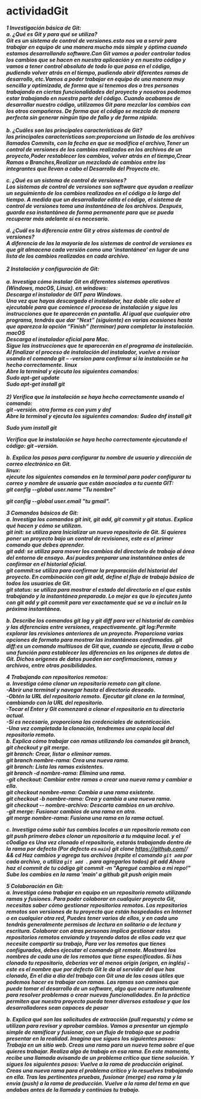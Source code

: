 # actividadGit

***1 Investigación básica de Git:***<br>
***a. ¿Qué es Git y para qué se utiliza?<br>
Git es un sistema de control de versiones.esto nos va a servir para trabajar en equipo de una manera mucho más simple y óptima cuando estamos desarrollando software.Con Git vamos a poder controlar todos los cambios que se hacen en nuestra aplicación y en nuestro código y vamos a tener control absoluto de todo lo que pasa en el código, pudiendo volver atrás en el tiempo, pudiendo abrir diferentes ramas de desarrollo, etc.Vamos a poder trabajar en equipo de una manera muy sencilla y optimizada, de forma que si tenemos dos o tres personas trabajando en ciertas funcionalidades del proyecto y nosotros podemos estar trabajando en nuestra parte del código. Cuando acabamos de desarrollar nuestro código, utilizamos Git para mezclar los cambios con los otros compañeros. De forma que el código se mezcla de manera perfecta sin generar ningún tipo de fallo y de forma rápida.***
<br><br>***b. ¿Cuáles son las principales características de Git?***<br>
 ***las principales características son:proporciona un listado de los archivos llamados Commits, con la fecha en que se modifica el archivo,Tener un control de versiones de los cambios realizados en los archivos de un proyecto,Poder restablecer los cambios, volver atrás en el tiempo,Crear Ramas o Branches,Realizar un mezclado de cambios entre los integrantes que llevan a cabo el Desarrollo del Proyecto etc.***

***c. ¿Qué es un sistema de control de versiones?<br>***
***Los sistemas de control de versiones son software que ayudan a realizar un seguimiento de los cambios realizados en el código a lo largo del tiempo. A medida que un desarrollador edita el código, el sistema de control de versiones toma una instantánea de los archivos. Después, guarda esa instantánea de forma permanente para que se pueda recuperar más adelante si es necesario.***


***d. ¿Cuál es la diferencia entre Git y otros sistemas de control de versiones?<br>***
***A diferencia de las  la mayoría de los sistemas de control de versiones es que git almacena cada versión como una 'instantánea' en lugar de una lista de los cambios realizados en cada archivo.***
<br>***<br>2 Instalación y configuración de Git:<br>***<br>
***a. Investiga cómo instalar Git en diferentes sistemas operativos (Windows, macOS, Linux).
en windows:***<br>
***Descarga el instalador de GIT para Windows.<br>
Una vez que hayas descargado el instalador, haz doble clic sobre el ejecutable para que comience el proceso de instalación y sigue las instrucciones que te aparecerán en pantalla. Al igual que cualquier otro programa, tendrás que dar “Next” (siguiente) en varias ocasiones hasta que aparezca la opción “Finish” (terminar) para completar la instalación.<br>***
***macOS<br>***
***Descarga el instalador oficial para Mac.<br>***
***Sigue las instrucciones que te aparecerán en el programa de instalación.<br>***
***Al finalizar el proceso de instalación del instalador, vuelve a revisar usando el comando git – -version para confirmar si la instalación se ha hecho correctamente.***
***linux<br>***
  ***Abre la terminal y ejecuta los siguientes comandos:<br>***
 ***Sudo apt-get update<br>***
  ***Sudo apt-get install git***
<br><br>***2) Verifica que la instalación se haya hecho correctamente usando el comando:<br> git –versión.
            otra forma es con yum y dnf<br>***
***Abre la terminal y ejecuta los siguientes comandos:***
 ***Sudeo dnf install git***

 ***Sudo yum install git***


***Verifica que la instalación se haya hecho correctamente ejecutando el código: git –versión.***





***b. Explica los pasos para configurar tu nombre de usuario y dirección de correo electrónico en Git.
<br>linux:***
***<br>ejecute los siguientes comandos en la terminal para poder configurar tu correo y nombre de usuario que están asociados a tu cuenta GIT:<br>
git config --global user.name "Tu nombre"***

***git config --global user.email "tu gmail".***


***3 Comandos básicos de Git:***
***<br>a. Investiga los comandos git init, git add, git commit y git status. Explica qué hacen y cómo se utilizan.***
***<br>git init: se utiliza para Inicializar un nuevo repositorio de Git. Si quieres poner un proyecto bajo un control de revisiones, este es el primer comando que debes aprender.***
***<br>git add: se utiliza para mover los cambios del directorio de trabajo al área del entorno de ensayo. Así puedes preparar una instantánea antes de confirmar en el historial oficial.***
***<br>git commit:se utiliza para confirmar la preparación del historial del proyecto. En combinación con git add, define el flujo de trabajo básico de todos los usuarios de Git.***
***<br>git status: se utiliza para mostrar el estado del directorio en el que estás trabajando y la instantánea preparada. Lo mejor es que lo ejecutes junto con git add y git commit para ver exactamente qué se va a incluir en la próxima instantánea.***

***b. Describe los comandos git log y git diff para ver el historial de cambios y las diferencias entre versiones, respectivamente.
git log:Permite explorar las revisiones anteriores de un proyecto. Proporciona varias opciones de formato para mostrar las instantáneas confirmadas.
git diff:es un comando multiusos de Git que, cuando se ejecuta, lleva a cabo una función para establecer las diferencias en los orígenes de datos de Git. Dichos orígenes de datos pueden ser confirmaciones, ramas y archivos, entre otras posibilidades.***

***4 Trabajando con repositorios remotos:***
<br>***a. Investiga cómo clonar un repositorio remoto con git clone.***
***<br>-Abrir una terminal y navegar hasta el directorio deseado.***
***<br>-Obtén la URL del repositorio remoto.***
***Ejecutar git clone <URL> en la terminal, cambiando <URL> con la URL del repositorio.***
***<br>-Tocar el Enter y Git comenzará a clonar el repositorio en tu directorio actual.***
***<br>-Si es necesario, proporciona las credenciales de autenticación.***
***<br>-Una vez completada la clonación, tendremos una copia local del repositorio remoto.***
***<br>b. Explica cómo trabajar con ramas utilizando los comandos git branch, git checkout y git merge.***
***<br>git branch: Crear, listar o eliminar ramas.
<br>git branch nombre-rama: Crea una nueva rama.
<br>git branch: Lista las ramas existentes.
<br>git branch -d nombre-rama: Elimina una rama.
<br>-git checkout: Cambiar entre ramas o crear una nueva rama y cambiar a ella.
<br>git checkout nombre-rama: Cambia a una rama existente.
<br>git checkout -b nombre-rama: Crea y cambia a una nueva rama.
<br>git checkout -- nombre-archivo: Descarta cambios en   un archivo.
<br>-git merge: Fusionar cambios de una rama en otra.
<br>git merge nombre-rama: Fusiona una rama en la rama actual.***

***c. Investiga cómo subir tus cambios locales a un repositorio remoto con git push
 primero debes clonar un repositorio a tu máquina local. y el c0odigo es
Una vez clonado el repositorio, estarás trabajando dentro de la rama por defecto (Por defecto es `main`)
git clone https://github.com/<git-usuario>/<nombre-repo> && cd <nombre-repo>
Haz cambios y agrega tus archivos (repite el comando `git add` por cada archivo, o utiliza `git add .` para agregarlos todos)
git add <nombre-archivo>
Ahora haz el commit de tu código
git commit -m "Agregué cambios a mi repo!"
Sube los cambios en la rama 'main' a github
git push origin main***



***5 Colaboración en Git:
<br>a. Investiga cómo trabajar en equipo en un repositorio remoto utilizando ramas y fusiones.
Para poder colaborar en cualquier proyecto Git, necesitas saber cómo gestionar repositorios remotos. Los repositorios remotos son versiones de tu proyecto que están hospedados en Internet o en cualquier otra red,  Puedes tener varios de ellos, y en cada uno tendrás generalmente permisos de lectura en solitario o de lectura y escritura. Colaborar con otras personas implica gestionar estos repositorios remotos enviando y trayendo datos de ellos cada vez que necesite compartir su trabajo, 
Para ver los remotos que tienes configurados, debes ejecutar el comando git remote. Mostrará los nombres de cada uno de los remotos que tiene especificados. Si has clonado tu repositorio, deberías ver al menos origin (origen, en inglés) - este es el nombre que por defecto Git le da al servidor del que has clonado, En el día a día del trabajo con Git una de las cosas útiles que podemos hacer es trabajar con ramas. Las ramas son caminos que puede tomar el desarrollo de un software, algo que ocurre naturalmente para resolver problemas o crear nuevas funcionalidades. En la práctica permiten que nuestro proyecto pueda tener diversos estadose y que los desarrolladores sean capaces de pasar***

***b. Explica qué son las solicitudes de extracción (pull requests) y cómo se utilizan para revisar y aprobar cambios.
Vamos a presentar un ejemplo simple de ramificar y fusionar, con un flujo de trabajo que se podría presentar en la realidad. Imagina que sigues los siguientes pasos:
Trabaja en un sitio web.
Creas una rama para un nuevo tema sobre el que quieres trabajar.
Realiza algo de trabajo en esa rama.
En este momento, recibe una llamada avisando de un problema crítico que tiene solución. Y sigues los siguientes pasos:
Vuelve a la rama de producción original.
Creas una nueva rama para el problema crítico y lo resuelves trabajando en ella.
Tras las pertinentes pruebas, fusionar (merge) esa rama y la envía (push) a la rama de producción.
Vuelve a la rama del tema en que andabas antes de la llamada y continúas tu trabajo.***

